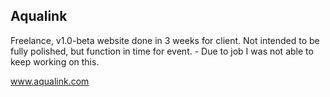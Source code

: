 ## Aqualink

Freelance, v1.0-beta website done in 3 weeks for client. Not intended to be fully polished, but function in time for event. - Due to job I was not able to keep working on this.

www.aqualink.com